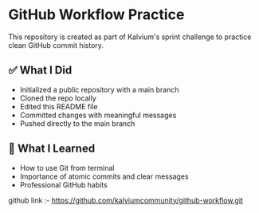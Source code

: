 # GitHub Workflow Practice

This repository is created as part of Kalvium's sprint challenge to practice clean GitHub commit history.

## ✅ What I Did

- Initialized a public repository with a main branch
- Cloned the repo locally
- Edited this README file
- Committed changes with meaningful messages
- Pushed directly to the main branch

## 🧠 What I Learned

- How to use Git from terminal
- Importance of atomic commits and clear messages
- Professional GitHub habits


github link :- https://github.com/kalviumcommunity/github-workflow.git